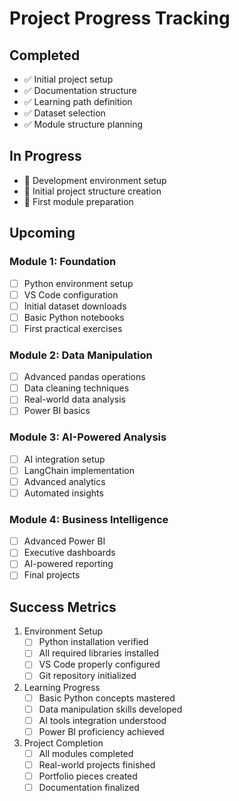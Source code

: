 # Project Progress Tracking

## Completed
- ✅ Initial project setup
- ✅ Documentation structure
- ✅ Learning path definition
- ✅ Dataset selection
- ✅ Module structure planning

## In Progress
- 🔄 Development environment setup
- 🔄 Initial project structure creation
- 🔄 First module preparation

## Upcoming
### Module 1: Foundation
- [ ] Python environment setup
- [ ] VS Code configuration
- [ ] Initial dataset downloads
- [ ] Basic Python notebooks
- [ ] First practical exercises

### Module 2: Data Manipulation
- [ ] Advanced pandas operations
- [ ] Data cleaning techniques
- [ ] Real-world data analysis
- [ ] Power BI basics

### Module 3: AI-Powered Analysis
- [ ] AI integration setup
- [ ] LangChain implementation
- [ ] Advanced analytics
- [ ] Automated insights

### Module 4: Business Intelligence
- [ ] Advanced Power BI
- [ ] Executive dashboards
- [ ] AI-powered reporting
- [ ] Final projects

## Success Metrics
1. Environment Setup
   - [ ] Python installation verified
   - [ ] All required libraries installed
   - [ ] VS Code properly configured
   - [ ] Git repository initialized

2. Learning Progress
   - [ ] Basic Python concepts mastered
   - [ ] Data manipulation skills developed
   - [ ] AI tools integration understood
   - [ ] Power BI proficiency achieved

3. Project Completion
   - [ ] All modules completed
   - [ ] Real-world projects finished
   - [ ] Portfolio pieces created
   - [ ] Documentation finalized
